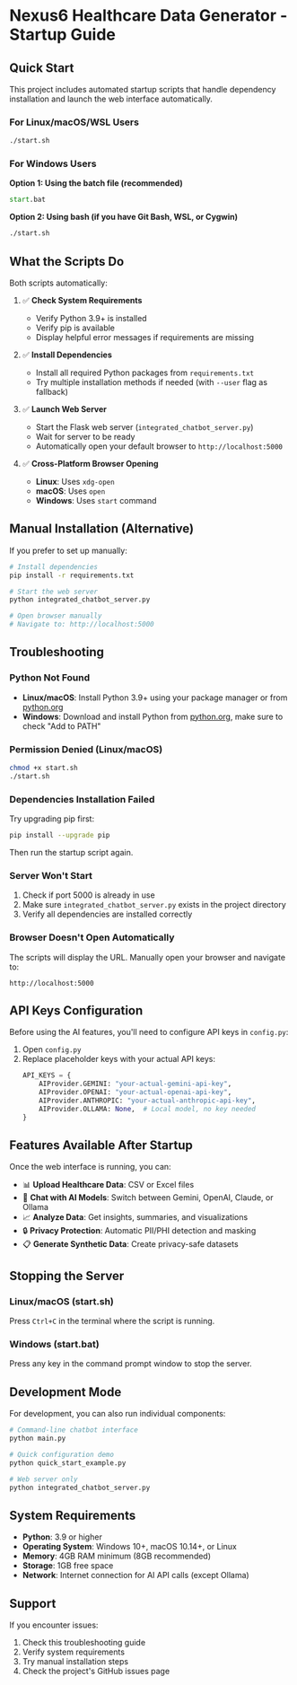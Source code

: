# Nexus6 Healthcare Data Generator - Startup Guide

## Quick Start

This project includes automated startup scripts that handle dependency installation and launch the web interface automatically.

### For Linux/macOS/WSL Users

```bash
./start.sh
```

### For Windows Users

**Option 1: Using the batch file (recommended)**
```cmd
start.bat
```

**Option 2: Using bash (if you have Git Bash, WSL, or Cygwin)**
```bash
./start.sh
```

## What the Scripts Do

Both scripts automatically:

1. ✅ **Check System Requirements**
   - Verify Python 3.9+ is installed
   - Verify pip is available
   - Display helpful error messages if requirements are missing

2. ✅ **Install Dependencies**
   - Install all required Python packages from `requirements.txt`
   - Try multiple installation methods if needed (with `--user` flag as fallback)

3. ✅ **Launch Web Server**
   - Start the Flask web server (`integrated_chatbot_server.py`)
   - Wait for server to be ready
   - Automatically open your default browser to `http://localhost:5000`

4. ✅ **Cross-Platform Browser Opening**
   - **Linux**: Uses `xdg-open`
   - **macOS**: Uses `open`
   - **Windows**: Uses `start` command

## Manual Installation (Alternative)

If you prefer to set up manually:

```bash
# Install dependencies
pip install -r requirements.txt

# Start the web server
python integrated_chatbot_server.py

# Open browser manually
# Navigate to: http://localhost:5000
```

## Troubleshooting

### Python Not Found
- **Linux/macOS**: Install Python 3.9+ using your package manager or from [python.org](https://python.org)
- **Windows**: Download and install Python from [python.org](https://python.org), make sure to check "Add to PATH"

### Permission Denied (Linux/macOS)
```bash
chmod +x start.sh
./start.sh
```

### Dependencies Installation Failed
Try upgrading pip first:
```bash
pip install --upgrade pip
```

Then run the startup script again.

### Server Won't Start
1. Check if port 5000 is already in use
2. Make sure `integrated_chatbot_server.py` exists in the project directory
3. Verify all dependencies are installed correctly

### Browser Doesn't Open Automatically
The scripts will display the URL. Manually open your browser and navigate to:
```
http://localhost:5000
```

## API Keys Configuration

Before using the AI features, you'll need to configure API keys in `config.py`:

1. Open `config.py`
2. Replace placeholder keys with your actual API keys:
   ```python
   API_KEYS = {
       AIProvider.GEMINI: "your-actual-gemini-api-key",
       AIProvider.OPENAI: "your-actual-openai-api-key",
       AIProvider.ANTHROPIC: "your-actual-anthropic-api-key",
       AIProvider.OLLAMA: None,  # Local model, no key needed
   }
   ```

## Features Available After Startup

Once the web interface is running, you can:

- 📊 **Upload Healthcare Data**: CSV or Excel files
- 🤖 **Chat with AI Models**: Switch between Gemini, OpenAI, Claude, or Ollama
- 📈 **Analyze Data**: Get insights, summaries, and visualizations
- 🔒 **Privacy Protection**: Automatic PII/PHI detection and masking
- 📋 **Generate Synthetic Data**: Create privacy-safe datasets

## Stopping the Server

### Linux/macOS (start.sh)
Press `Ctrl+C` in the terminal where the script is running.

### Windows (start.bat)
Press any key in the command prompt window to stop the server.

## Development Mode

For development, you can also run individual components:

```bash
# Command-line chatbot interface
python main.py

# Quick configuration demo
python quick_start_example.py

# Web server only
python integrated_chatbot_server.py
```

## System Requirements

- **Python**: 3.9 or higher
- **Operating System**: Windows 10+, macOS 10.14+, or Linux
- **Memory**: 4GB RAM minimum (8GB recommended)
- **Storage**: 1GB free space
- **Network**: Internet connection for AI API calls (except Ollama)

## Support

If you encounter issues:

1. Check this troubleshooting guide
2. Verify system requirements
3. Try manual installation steps
4. Check the project's GitHub issues page
